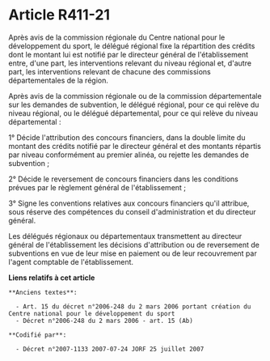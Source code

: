 # Article R411-21

Après avis de la commission régionale du Centre national pour le développement du sport, le délégué régional fixe la
répartition des crédits dont le montant lui est notifié par le directeur général de l'établissement entre, d'une part, les
interventions relevant du niveau régional et, d'autre part, les interventions relevant de chacune des commissions
départementales de la région.

Après avis de la commission régionale ou de la commission départementale sur les demandes de subvention, le délégué régional,
pour ce qui relève du niveau régional, ou le délégué départemental, pour ce qui relève du niveau départemental :

1° Décide l'attribution des concours financiers, dans la double limite du montant des crédits notifié par le directeur
général et des montants répartis par niveau conformément au premier alinéa, ou rejette les demandes de subvention ;

2° Décide le reversement de concours financiers dans les conditions prévues par le règlement général de l'établissement ;

3° Signe les conventions relatives aux concours financiers qu'il attribue, sous réserve des compétences du conseil
d'administration et du directeur général.

Les délégués régionaux ou départementaux transmettent au directeur général de l'établissement les décisions d'attribution ou
de reversement de subventions en vue de leur mise en paiement ou de leur recouvrement par l'agent comptable de
l'établissement.

**Liens relatifs à cet article**

	**Anciens textes**:

	  - Art. 15 du décret n°2006-248 du 2 mars 2006 portant création du Centre national pour le développement du sport
	  - Décret n°2006-248 du 2 mars 2006 - art. 15 (Ab)

	**Codifié par**:

	  - Décret n°2007-1133 2007-07-24 JORF 25 juillet 2007
